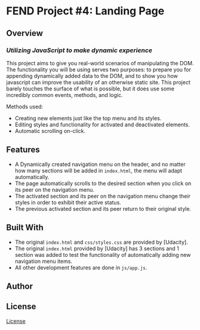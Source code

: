 # FEND Project #4: Landing Page
## Overview
### _Utilizing JavaScript to make dynamic experience_

This project aims to give you real-world scenarios of manipulating the DOM. The functionality you will be using serves two purposes: to prepare you for appending dynamically added data to the DOM, and to show you how javascript can improve the usability of an otherwise static site. This project barely touches the surface of what is possible, but it does use some incredibly common events, methods, and logic.

Methods used:
- Creating new elements just like the top menu and its styles.
- Editing styles and functionality for activated and deactivated elements.
- Automatic scrolling on-click.

## Features

- A Dynamically created navigation menu on the header, and no matter how many sections will be added in `index.html`, the menu will adapt automatically.
- The page automatically scrolls to the desired section when you click on its peer on the navigation menu.
- The activated section and its peer on the navigation menu change their styles in order to exhibit their active status.
- The previous activated section and its peer return to their original style.

## Built With

- The original `index.html` and `css/styles.css` are provided by [Udacity].
- The original `index.html` provided by [Udacity] has 3 sections and 1 section was added to test the functionality of automatically adding new navigation menu items.
- All other development features are done in `js/app.js`.

## Author
[Denis Nemchenko]: <https://github.com/DeNemchenko>

## License

[License](LICENSE.txt)
